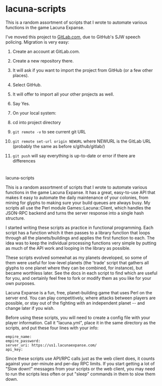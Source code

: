 lacuna-scripts
==============

This is a random assortment of scripts that I wrote to automate various
functions in the game Lacuna Expanse.  

I've moved this project to <a href='https://gitlab.com/aaron-baugher/lacuna-scripts'>GitLab.com</a>, due to GitHub's SJW speech policing.  Migration is very easy:

1. Create an account at GitLab.com.
2. Create a new repository there.
3. It will ask if you want to import the project from GitHub (or a few other places).
4. Select GitHub.
5. It will offer to import all your other projects as well.
6. Say Yes.

7. On your local system:
8. cd into project directory
9. `git remote -v` to see current git URL
10. `git remote set-url origin NEWURL` where NEWURL is the GitLab URL (probably the same as before s/github/gitlab/)
11. `git push` will say everything is up-to-date or error if there are differences

#
lacuna-scripts

This is a random assortment of scripts that I wrote to automate various functions in the game Lacuna Expanse. It has a great, easy-to-use API that makes it easy to automate the daily maintenance of your colonies, from mining for glyphs to making sure your build queues are always busy. My scripts all use the Perl module Games::Lacuna::Client, which handles the JSON-RPC backend and turns the server response into a single hash structure.

I started writing these scripts as practice in functional programming. Each script has a function which it then passes to a library function that loops through all the planets/buildings and applies the first function to each. The idea was to keep the individual processing functions very simple by putting as much of the API work and looping in the library as possible.

These scripts evolved somewhat as my planets developed, so some of them were useful for low-level planets (the 'trade' script that gathers all glyphs to one planet where they can be combined, for instance), but became worthless later. See the docs in each script to find which are useful for you, and certainly feel free to fork or modify them as you like for your own purposes.

Lacuna Expanse is a fun, free, planet-building game that uses Perl on the server end. You can play competitively, where attacks between players are possible, or stay out of the fighting with an independent planet -- and change later if you wish.

Before using these scripts, you will need to create a config file with your player information. Call it "lacuna.yml", place it in the same directory as the scripts, and put these four lines with your info:
```
empire_name: 
empire_password: 
server_uri: https://us1.lacunaexpanse.com/
api_key: 
```
Since these scripts use API/RPC calls just as the web client does, it counts against your per-minute and per-day RPC limits. If you start getting a lot of "Slow down!" messages from your scripts or the web client, you may need to run the scripts less often or put "sleep" commands in them to slow them down.
